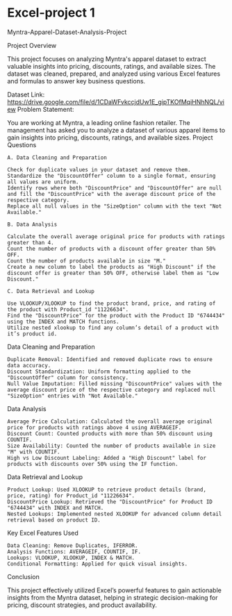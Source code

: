 # Excel-project 1

Myntra-Apparel-Dataset-Analysis-Project

Project Overview

This project focuses on analyzing Myntra's apparel dataset to extract valuable insights into pricing, discounts, ratings, and available sizes. The dataset was cleaned, prepared, and analyzed using various Excel features and formulas to answer key business questions.

Dataset Link: https://drive.google.com/file/d/1CDaWFvkccjdUw1E_gipTKOfMqiHNhNQL/view
Problem Statement:

You are working at Myntra, a leading online fashion retailer. The management has asked you to analyze a dataset of various apparel items to gain insights into pricing, discounts, ratings, and available sizes.
Project Questions

    A. Data Cleaning and Preparation

    Check for duplicate values in your dataset and remove them.
    Standardize the "DiscountOffer" column to a single format, ensuring all values are uniform.
    Identify rows where both "DiscountPrice" and "DiscountOffer" are null and fill the "DiscountPrice" with the average discount price of the respective category.
    Replace all null values in the "SizeOption" column with the text "Not Available."

    B. Data Analysis

    Calculate the overall average original price for products with ratings greater than 4.
    Count the number of products with a discount offer greater than 50% OFF.
    Count the number of products available in size "M."
    Create a new column to label the products as "High Discount" if the discount offer is greater than 50% OFF, otherwise label them as "Low Discount."

    C. Data Retrieval and Lookup

    Use VLOOKUP/XLOOKUP to find the product brand, price, and rating of the product with Product_id "11226634".
    Find the "DiscountPrice" for the product with the Product ID "6744434" using the INDEX and MATCH functions.
    Utilize nested xlookup to find any column’s detail of a product with it’s product id.

Data Cleaning and Preparation

    Duplicate Removal: Identified and removed duplicate rows to ensure data accuracy.
    Discount Standardization: Uniform formatting applied to the "DiscountOffer" column for consistency.
    Null Value Imputation: Filled missing "DiscountPrice" values with the average discount price of the respective category and replaced null "SizeOption" entries with "Not Available."

Data Analysis

    Average Price Calculation: Calculated the overall average original price for products with ratings above 4 using AVERAGEIF.
    Discount Count: Counted products with more than 50% discount using COUNTIF.
    Size Availability: Counted the number of products available in size "M" with COUNTIF.
    High vs Low Discount Labeling: Added a "High Discount" label for products with discounts over 50% using the IF function.

Data Retrieval and Lookup

    Product Lookup: Used XLOOKUP to retrieve product details (brand, price, rating) for Product_id "11226634".
    DiscountPrice Lookup: Retrieved the "DiscountPrice" for Product ID "6744434" with INDEX and MATCH.
    Nested Lookups: Implemented nested XLOOKUP for advanced column detail retrieval based on product ID.

Key Excel Features Used

    Data Cleaning: Remove Duplicates, IFERROR.
    Analysis Functions: AVERAGEIF, COUNTIF, IF.
    Lookups: VLOOKUP, XLOOKUP, INDEX & MATCH.
    Conditional Formatting: Applied for quick visual insights.

Conclusion

This project effectively utilized Excel’s powerful features to gain actionable insights from the Myntra dataset, helping in strategic decision-making for pricing, discount strategies, and product availability.
